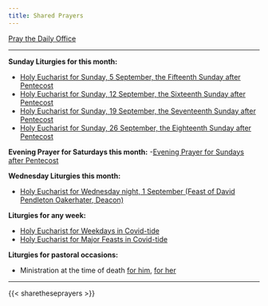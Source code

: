 ```yaml
---
title: Shared Prayers
---
```


[Pray the Daily Office](daily/)

-------------
**Sunday Liturgies for this month:**
- [Holy Eucharist for Sunday, 5 September, the Fifteenth Sunday after Pentecost](archive/2021/auto/proper18)
- [Holy Eucharist for Sunday, 12 September, the Sixteenth Sunday after Pentecost](archive/2021/auto/proper19)
- [Holy Eucharist for Sunday, 19 September, the Seventeenth Sunday after Pentecost](archive/2021/auto/proper20)
- [Holy Eucharist for Sunday, 26 September, the Eighteenth Sunday after Pentecost](archive/2021/auto/proper21)

**Evening Prayer for Saturdays this month:**
-[Evening Prayer for Sundays after Pentecost](daily/ep/ep-pentecost-sun/)

**Wednesday Liturgies this month:**
- [Holy Eucharist for Wednesday night, 1 September (Feast of David Pendleton Oakerhater, Deacon)](archive/2021/he-covid-oakerhater)

**Liturgies for any week:**
- [Holy Eucharist for Weekdays in Covid-tide](archive/he-covid-weekday)
- [Holy Eucharist for Major Feasts in Covid-tide](archive/he-covid-feasts)

**Liturgies for pastoral occasions:**
- Ministration at the time of death [for him](archive/occasions/atdeath-m), [for her](archive/occasions/atdeath-f)
------------

{{< sharetheseprayers >}}

